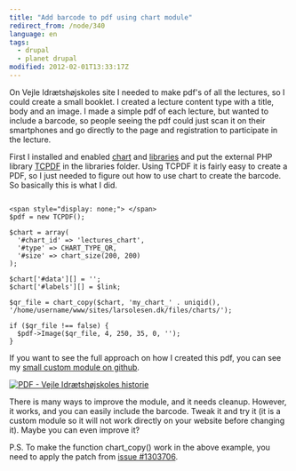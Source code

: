 ```yaml
---
title: "Add barcode to pdf using chart module"
redirect_from: /node/340
language: en
tags:
  - drupal
  - planet drupal
modified: 2012-02-01T13:33:17Z
---
```


On Vejle Idrætshøjskoles site I needed to make pdf's of all the lectures, so I could create a small booklet. I created a lecture content type with a title, body and an image. I made a simple pdf of each lecture, but wanted to include a barcode, so people seeing the pdf could just scan it on their smartphones and go directly to the page and registration to participate in the lecture.

First I installed and enabled [chart](http://drupal.org/project/chart) and [libraries](http://drupal.org/project/libraries) and put the external PHP library [TCPDF](http://www.tcpdf.org/) in the libraries folder. Using TCPDF it is fairly easy to create a PDF, so I just needed to figure out how to use chart to create the barcode. So basically this is what I did.

```

<span style="display: none;"> </span>
$pdf = new TCPDF();

$chart = array(
  '#chart_id' => 'lectures_chart',
  '#type' => CHART_TYPE_QR,
  '#size' => chart_size(200, 200) 
);
        
$chart['#data'][] = '';
$chart['#labels'][] = $link;
        
$qr_file = chart_copy($chart, 'my_chart_' . uniqid(), '/home/username/www/sites/larsolesen.dk/files/charts/');
        
if ($qr_file !== false) {
  $pdf->Image($qr_file, 4, 250, 35, 0, '');
}
```
If you want to see the full approach on how I created this pdf, you can see my [small custom module on github](https://github.com/vih/vih.dk-features/tree/master/vih_lectures_pdf).

[![PDF - Vejle Idrætshøjskoles historie](https://larsolesen.dk/sites/larsolesen.dk/files/screenshot_1.png)](http://vih.dk/foredrag/vejle-idraetshoejskoles-historie)

There is many ways to improve the module, and it needs cleanup. However, it works, and you can easily include the barcode. Tweak it and try it (it is a custom module so it will not work directly on your website before changing it). Maybe you can even improve it?

P.S. To make the function chart\_copy() work in the above example, you need to apply the patch from [issue #1303706](http://drupal.org/node/1303706#comment-5092784).
